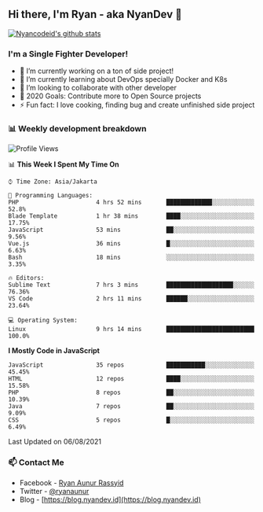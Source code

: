 ## Hi there, I'm Ryan - aka NyanDev 👋

[![Nyancodeid's github stats](https://github-readme-stats.vercel.app/api?username=nyancodeid)](https://github.com/nyancodeid/nyancodeid)

### I'm a Single Fighter Developer!
- 🔭 I’m currently working on a ton of side project!
- 🌱 I’m currently learning about DevOps specially Docker and K8s
- 👯 I’m looking to collaborate with other developer
- 🥅 2020 Goals: Contribute more to Open Source projects
- ⚡ Fun fact: I love cooking, finding bug and create unfinished side project 

### 📊 Weekly development breakdown

<!--START_SECTION:waka-->
![Profile Views](http://img.shields.io/badge/Profile%20Views-20-blue)

📊 **This Week I Spent My Time On** 

```text
⌚︎ Time Zone: Asia/Jakarta

💬 Programming Languages: 
PHP                      4 hrs 52 mins       █████████████░░░░░░░░░░░░   52.8% 
Blade Template           1 hr 38 mins        ████░░░░░░░░░░░░░░░░░░░░░   17.75% 
JavaScript               53 mins             ██░░░░░░░░░░░░░░░░░░░░░░░   9.56% 
Vue.js                   36 mins             █░░░░░░░░░░░░░░░░░░░░░░░░   6.63% 
Bash                     18 mins             ░░░░░░░░░░░░░░░░░░░░░░░░░   3.35%

🔥 Editors: 
Sublime Text             7 hrs 3 mins        ███████████████████░░░░░░   76.36% 
VS Code                  2 hrs 11 mins       ██████░░░░░░░░░░░░░░░░░░░   23.64%

💻 Operating System: 
Linux                    9 hrs 14 mins       █████████████████████████   100.0%

```

**I Mostly Code in JavaScript** 

```text
JavaScript               35 repos            ███████████░░░░░░░░░░░░░░   45.45% 
HTML                     12 repos            ████░░░░░░░░░░░░░░░░░░░░░   15.58% 
PHP                      8 repos             ██░░░░░░░░░░░░░░░░░░░░░░░   10.39% 
Java                     7 repos             ██░░░░░░░░░░░░░░░░░░░░░░░   9.09% 
CSS                      5 repos             █░░░░░░░░░░░░░░░░░░░░░░░░   6.49%

```



 Last Updated on 06/08/2021
<!--END_SECTION:waka-->

### 📫 Contact Me
- Facebook - [Ryan Aunur Rassyid](https://facebook.com/ryan.hac)
- Twitter - [@ryanaunur](https://twitter.com/ryanaunur)
- Blog - [https://blog.nyandev.id](https://blog.nyandev.id)
